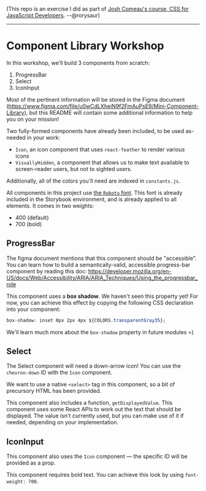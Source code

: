 (This repo is an exercise I did as part of [Josh Comeau's course, CSS for JavaScript Developers](https://css-for-js.dev/). --@rorysaur)

---

# Component Library Workshop

In this workshop, we'll build 3 components from scratch:

1. ProgressBar
2. Select
3. IconInput

Most of the pertinent information will be stored in the Figma document (https://www.figma.com/file/u0wCdLXheiN9f2FmAuPsE9/Mini-Component-Library), but this README will contain some additional information to help you on your mission!

Two fully-formed components have already been included, to be used as-needed in your work:

- `Icon`, an icon component that uses `react-feather` to render various icons
- `VisuallyHidden`, a component that allows us to make text available to screen-reader users, but not to sighted users.

Additionally, all of the colors you'll need are indexed in `constants.js`.

All components in this project use [the `Roboto` font](https://fonts.google.com/specimen/Roboto). This font is already included in the Storybook environment, and is already applied to all elements. It comes in two weights:

- 400 (default)
- 700 (bold)

## ProgressBar

The figma document mentions that this component should be "accessible". You can learn how to build a semantically-valid, accessible progress-bar component by reading this doc: https://developer.mozilla.org/en-US/docs/Web/Accessibility/ARIA/ARIA_Techniques/Using_the_progressbar_role

This component uses a **box shadow**. We haven't seen this property yet! For now, you can achieve this effect by copying the following CSS declaration into your component:

```css
box-shadow: inset 0px 2px 4px ${COLORS.transparentGray35};
```

We'll learn much more about the `box-shadow` property in future modules =)

## Select

The Select component will need a down-arrow icon! You can use the `chevron-down` ID with the `Icon` component.

We want to use a native `<select>` tag in this component, so a bit of precursory HTML has been provided.

This component also includes a function, `getDisplayedValue`. This component uses some React APIs to work out the text that should be displayed. The value isn't currently used, but you can make use of it if needed, depending on your implementation.

## IconInput

This component also uses the `Icon` component — the specific ID will be provided as a prop.

This component requires bold text. You can achieve this look by using `font-weight: 700`.
